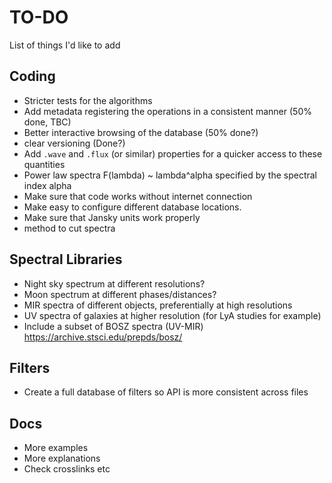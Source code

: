 # TO-DO

List of things I'd like to add

## Coding

- Stricter tests for the algorithms
- Add metadata registering the operations in a consistent manner (50% done, TBC)
- Better interactive browsing of the database (50% done?)
- clear versioning  (Done?)
- Add ``.wave`` and ``.flux`` (or similar) properties for a quicker access to these quantities
- Power law spectra F(lambda) ~ lambda^alpha specified by the spectral index alpha
- Make sure that code works without internet connection
- Make easy to configure different database locations. 
- Make sure that Jansky units work properly
- method to cut spectra

## Spectral Libraries

- Night sky spectrum at different resolutions?
- Moon spectrum at different phases/distances?
- MIR spectra of different objects, preferentially at high resolutions
- UV spectra of galaxies at higher resolution (for LyA studies for example)
- Include a subset of BOSZ spectra (UV-MIR) https://archive.stsci.edu/prepds/bosz/


## Filters

- Create a full database of filters so API is more consistent across files

## Docs

- More examples
- More explanations
- Check crosslinks etc
 
